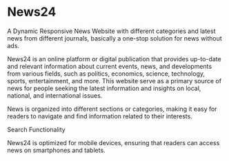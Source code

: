 # News24
A Dynamic Responsive News Website with different categories and latest news from different journals, basically a one-stop solution for news without ads.

News24 is an online platform or digital publication that provides up-to-date and relevant information about current events, news, and developments from various fields, such as politics, economics, science, technology, sports, entertainment, and more. This website serve as a primary source of news for people seeking the latest information and insights on local, national, and international issues.

News is organized into different sections or categories, making it easy for readers to navigate and find information related to their interests.

Search Functionality

News24 is optimized for mobile devices, ensuring that readers can access news on smartphones and tablets.
